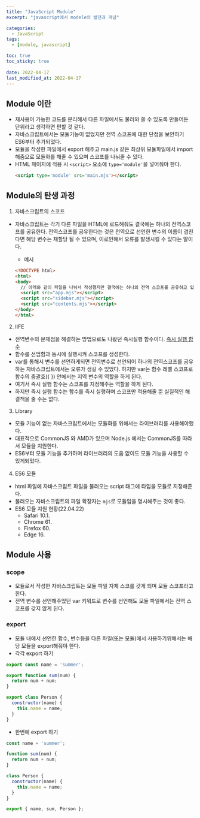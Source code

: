 ```yaml
---
title: "JavaScript Module"
excerpt: "javascript에서 modele의 발전과 개념"

categories:
  - JavaScript
tags:
  - [module, javascript]

toc: true
toc_sticky: true
 
date: 2022-04-17
last_modified_at: 2022-04-17
---
```


## Module 이란
- 재사용이 가능한 코드를 분리해서 다른 파일에서도 불러와 쓸 수 있도록 만들어둔 단위라고 생각하면 편할 것 같다.
- 자바스크립트에서는 모듈기능이 없었지만 전역 스코프에 대한 단점을 보안하기 ES6부터 추가되었다.
- 모듈을 작성한 파일에서 export 해주고 main.js 같은 최상위 모듈파일에서 import 해줌으로 모듈화를 해줄 수 있으며 스코프를 나눠줄 수 있다.
- HTML 페이지에 적용 시 `<script>` 요소에 `type='module'`을 넣어줘야 한다.
  ```Html
  <script type='module' src='main.mjs'></script>
  ```

## Module의 탄생 과정
1. 자바스크립트의 스코프
  - 자바스크립트는 각기 다른 파일을 HTML에 로드해줘도 결국에는 하나의 전역스코프를 공유한다. 
  전역스코프를 공유한다는 것은 전역으로 선언한 변수의 이름이 겹친다면 해당 변수는 재할당 될 수 있으며, 이로인해서 오류를 발생시킬 수 있다는 말이다.

    - 예시
    ```html
    <!DOCTYPE html>
    <html>
    <body>
      // 아래와 같이 파일을 나눠서 작성했지만 결국에는 하나의 전역 스코프를 공유하고 있다.
      <script src="app.mjs"></script>
      <script src="sidebar.mjs"></script>
      <script src="contents.mjs"></script>
    </body>
    </html>
    ```

2. IIFE
  - 전역변수의 문제점을 해결하는 방법으로도 나왔던 즉시실행 함수이다. [즉시 실행 함수](https://sunmerrr.github.io/javascript/globalVariable/#3-%EC%A0%84%EC%97%AD%EB%B3%80%EC%88%98%EC%9D%98-%EB%AC%B8%EC%A0%9C%EC%A0%90-%ED%95%B4%EA%B2%B0-%EB%B0%A9%EB%B2%95)
  - 함수를 선엄함과 동시에 실행시켜 스코프를 생성한다.
  - var를 통해서 변수를 선언하게되면 전역변수로 선언되어 하나의 전역스코프를 공유하는 자바스크립트에서는 오류가 생길 수 있었다.
    하지만 var는 함수 레벨 스코프로 함수의 중괄호({ }) 안에서는 지역 변수의 역할을 하게 된다.
  - 여기서 즉시 실행 함수는 스코프를 지정해주는 역할을 하게 된다.
  - 하지만 즉시 실행 함수는 함수를 즉시 실행하며 스코프만 적용해줄 뿐 실질적인 해결책을 줄 수는 없다.

3. Library
  - 모듈 기능이 없는 자바스크립트에서는 모듈화를 위해서는 라이브러리를 사용해야했다.
  - 대표적으로 CommonJS 와 AMD가 있으며 Node.js 에서는 CommonJS를 따라서 모듈을 지원한다.
  - ES6부터 모듈 기능을 추가하며 라이브러리의 도움 없이도 모듈 기능을 사용할 수 있게되었다.


4. ES6 모듈
  - html 파일에 자바스크립트 파일을 불러오는 script 태그에 타입을 모듈로 지정해준다.
  - 불러오는 자바스크립트의 파일 확장자는 `mjs`로 모듈임을 명시해주는 것이 좋다.
  - ES6 모듈 지원 현황(22.04.22)
    - Safari 10.1.
    - Chrome 61.
    - Firefox 60.
    - Edge 16.

## Module 사용
  ### scope
  - 모듈로서 작성한 자바스크립트는 모듈 파일 자체 스코를 갖게 되며 모듈 스코프라고 한다.
  - 전역 변수를 선언해주었던 var 키워드로 변수를 선언해도 모듈 파일에서는 전역 스코프를 갖지 않게 된다.

  ### export 
  - 모듈 내에서 선언한 함수, 변수등을 다른 파일(또는 모듈)에서 사용하기위해서는 해당 모듈을 export해줘야 한다.
  - 각각 export 하기
  ```mjs
  export const name = 'summer';

  export function sum(num) {
    return num + num;
  }

  export class Person {
    constructor(name) {
      this.name = name;
    }
  }
  ```

  - 한번에 export 하기
  ```mjs
  const name = 'summer';

  function sum(num) {
    return num + num;
  }

  class Person {
    constructor(name) {
      this.name = name;
    }
  }

  export { name, sum, Person };
  ```
